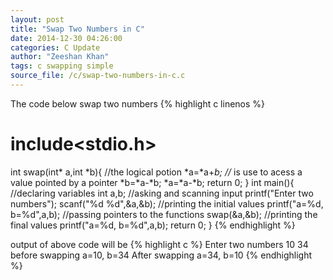 ```yaml
---
layout: post
title: "Swap Two Numbers in C"
date: 2014-12-30 04:26:00
categories: C Update
author: "Zeeshan Khan"
tags: c swapping simple
source_file: /c/swap-two-numbers-in-c.c
---
```


The code below swap two numbers
{% highlight c linenos %}
# include<stdio.h>
int swap(int* a,int *b){
	//the logical potion
	*a=*a+*b; //* is use to acess a value pointed by a pointer
	*b=*a-*b;
	*a=*a-*b;
	return 0;
}
int main(){
	//declaring variables
    int a,b;
    //asking and scanning input
    printf("Enter two numbers");
    scanf("%d %d",&a,&b);
    //printing the initial values
    printf("a=%d, b=%d",a,b);
    //passing pointers to the functions
    swap(&a,&b);
    //printing the final values
    printf("a=%d, b=%d",a,b);
    return 0;
}
{% endhighlight %}

output of above code will be 
{% highlight c %}
Enter two numbers
10 34
before swapping a=10, b=34
After swapping a=34, b=10
{% endhighlight %}

